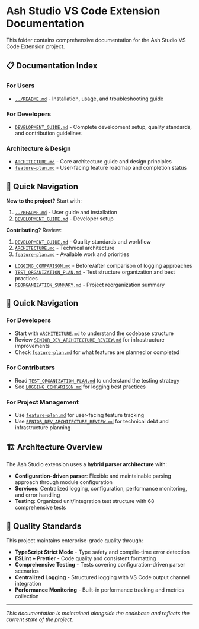 # Ash Studio VS Code Extension Documentation

This folder contains comprehensive documentation for the Ash Studio VS Code Extension project.

## 📋 Documentation Index

### **For Users**

- [`../README.md`](../README.md) - Installation, usage, and troubleshooting guide

### **For Developers**

- [`DEVELOPMENT_GUIDE.md`](./DEVELOPMENT_GUIDE.md) - Complete development setup, quality standards,
  and contribution guidelines

### **Architecture & Design**

- [`ARCHITECTURE.md`](./ARCHITECTURE.md) - Core architecture guide and design principles
- [`feature-plan.md`](./feature-plan.md) - User-facing feature roadmap and completion status

## 🚀 Quick Navigation

**New to the project?** Start with:

1. [`../README.md`](../README.md) - User guide and installation
2. [`DEVELOPMENT_GUIDE.md`](./DEVELOPMENT_GUIDE.md) - Developer setup

**Contributing?** Review:

1. [`DEVELOPMENT_GUIDE.md`](./DEVELOPMENT_GUIDE.md) - Quality standards and workflow
2. [`ARCHITECTURE.md`](./ARCHITECTURE.md) - Technical architecture
3. [`feature-plan.md`](./feature-plan.md) - Available work and priorities

- [`LOGGING_COMPARISON.md`](./LOGGING_COMPARISON.md) - Before/after comparison of logging approaches
- [`TEST_ORGANIZATION_PLAN.md`](./TEST_ORGANIZATION_PLAN.md) - Test structure organization and best
  practices
- [`REORGANIZATION_SUMMARY.md`](./REORGANIZATION_SUMMARY.md) - Project reorganization summary

## 🎯 Quick Navigation

### **For Developers**

- Start with [`ARCHITECTURE.md`](./ARCHITECTURE.md) to understand the codebase structure
- Review [`SENIOR_DEV_ARCHITECTURE_REVIEW.md`](./SENIOR_DEV_ARCHITECTURE_REVIEW.md) for
  infrastructure improvements
- Check [`feature-plan.md`](./feature-plan.md) for what features are planned or completed

### **For Contributors**

- Read [`TEST_ORGANIZATION_PLAN.md`](./TEST_ORGANIZATION_PLAN.md) to understand the testing strategy
- See [`LOGGING_COMPARISON.md`](./LOGGING_COMPARISON.md) for logging best practices

### **For Project Management**

- Use [`feature-plan.md`](./feature-plan.md) for user-facing feature tracking
- Use [`SENIOR_DEV_ARCHITECTURE_REVIEW.md`](./SENIOR_DEV_ARCHITECTURE_REVIEW.md) for technical debt
  and infrastructure planning

## 🏗️ Architecture Overview

The Ash Studio extension uses a **hybrid parser architecture** with:

- **Configuration-driven parser**: Flexible and maintainable parsing approach through module configuration
- **Services**: Centralized logging, configuration, performance monitoring, and error handling
- **Testing**: Organized unit/integration test structure with 68 comprehensive tests

## 🚀 Quality Standards

This project maintains enterprise-grade quality through:

- **TypeScript Strict Mode** - Type safety and compile-time error detection
- **ESLint + Prettier** - Code quality and consistent formatting
- **Comprehensive Testing** - Tests covering configuration-driven parser scenarios
- **Centralized Logging** - Structured logging with VS Code output channel integration
- **Performance Monitoring** - Built-in performance tracking and metrics collection

---

_This documentation is maintained alongside the codebase and reflects the current state of the
project._
